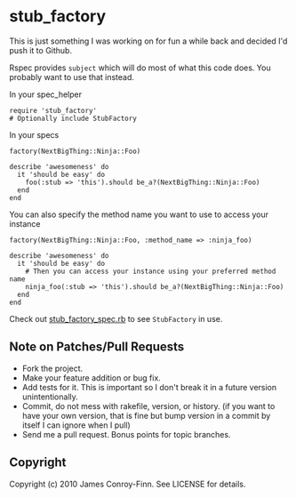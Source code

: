 # stub_factory

This is just something I was working on for fun a while back and decided I'd
push it to Github.

Rspec provides `subject` which will do most of what this code does. You
probably want to use that instead.

In your spec_helper

    require 'stub_factory'
    # Optionally include StubFactory

In your specs

    factory(NextBigThing::Ninja::Foo)

    describe 'awesomeness' do
      it 'should be easy' do
        foo(:stub => 'this').should be_a?(NextBigThing::Ninja::Foo)
      end
    end

You can also specify the method name you want to use to access your instance

    factory(NextBigThing::Ninja::Foo, :method_name => :ninja_foo)

    describe 'awesomeness' do
      it 'should be easy' do
        # Then you can access your instance using your preferred method name
        ninja_foo(:stub => 'this').should be_a?(NextBigThing::Ninja::Foo)
      end
    end

Check out
[stub_factory_spec.rb](http://github.com/jcf/stub_factory/blob/master/spec/stub_factory_spec.rb)
to see `StubFactory` in use.

## Note on Patches/Pull Requests

* Fork the project.
* Make your feature addition or bug fix.
* Add tests for it. This is important so I don't break it in a
  future version unintentionally.
* Commit, do not mess with rakefile, version, or history.
  (if you want to have your own version, that is fine but bump version in a
  commit by itself I can ignore when I pull)
* Send me a pull request. Bonus points for topic branches.

## Copyright

Copyright (c) 2010 James Conroy-Finn. See LICENSE for details.
